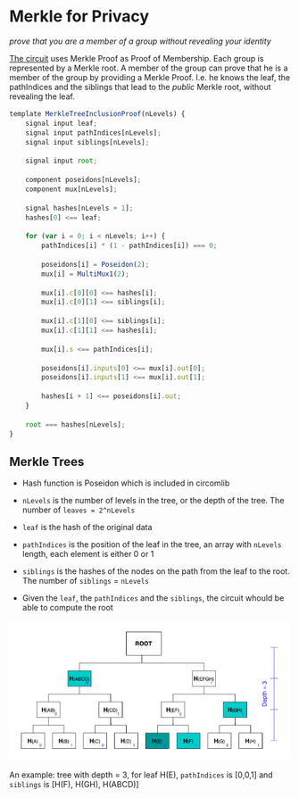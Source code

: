 # Merkle for Privacy

_prove that you are a member of a group without revealing your identity_

[The circuit]() uses Merkle Proof as Proof of Membership. Each group is represented by a Merkle root. A member of the group can prove that he is a member of the group by providing a Merkle Proof. I.e. he knows the leaf, the pathIndices and the siblings that lead to the _public_ Merkle root, without revealing the leaf.

```js
template MerkleTreeInclusionProof(nLevels) {
    signal input leaf;
    signal input pathIndices[nLevels];
    signal input siblings[nLevels];

    signal input root;

    component poseidons[nLevels];
    component mux[nLevels];

    signal hashes[nLevels + 1];
    hashes[0] <== leaf;

    for (var i = 0; i < nLevels; i++) {
        pathIndices[i] * (1 - pathIndices[i]) === 0;

        poseidons[i] = Poseidon(2);
        mux[i] = MultiMux1(2);

        mux[i].c[0][0] <== hashes[i];
        mux[i].c[0][1] <== siblings[i];

        mux[i].c[1][0] <== siblings[i];
        mux[i].c[1][1] <== hashes[i];

        mux[i].s <== pathIndices[i];

        poseidons[i].inputs[0] <== mux[i].out[0];
        poseidons[i].inputs[1] <== mux[i].out[1];

        hashes[i + 1] <== poseidons[i].out;
    }

    root === hashes[nLevels];
}
```

## Merkle Trees

- Hash function is Poseidon which is included in circomlib

- `nLevels` is the number of levels in the tree, or the depth of the tree. The number of `leaves = 2^nLevels`

- `leaf` is the hash of the original data

- `pathIndices` is the position of the leaf in the tree, an array with `nLevels` length, each element is either 0 or 1

- `siblings` is the hashes of the nodes on the path from the leaf to the root. The number of `siblings` = `nLevels`

- Given the `leaf`, the `pathIndices` and the `siblings`, the circuit whould be able to compute the root

![Merkle tree](images/merkle_tree1.png "Merkle tree")

An example: tree with depth = 3, for leaf H(E), `pathIndices` is [0,0,1] and `siblings` is [H(F), H(GH), H(ABCD)]
